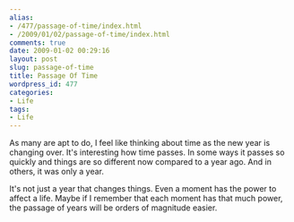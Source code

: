 ```yaml
---
alias:
- /477/passage-of-time/index.html
- /2009/01/02/passage-of-time/index.html
comments: true
date: 2009-01-02 00:29:16
layout: post
slug: passage-of-time
title: Passage Of Time
wordpress_id: 477
categories:
- Life
tags:
- Life
---
```


As many are apt to do, I feel like thinking about time as the new year is changing over.  It's interesting how time passes.  In some ways it passes so quickly and things are so different now compared to a year ago.  And in others, it was only a year.

It's not just a year that changes things.  Even a moment has the power to affect a life.  Maybe if I remember that each moment has that much power, the passage of years will be orders of magnitude easier.

